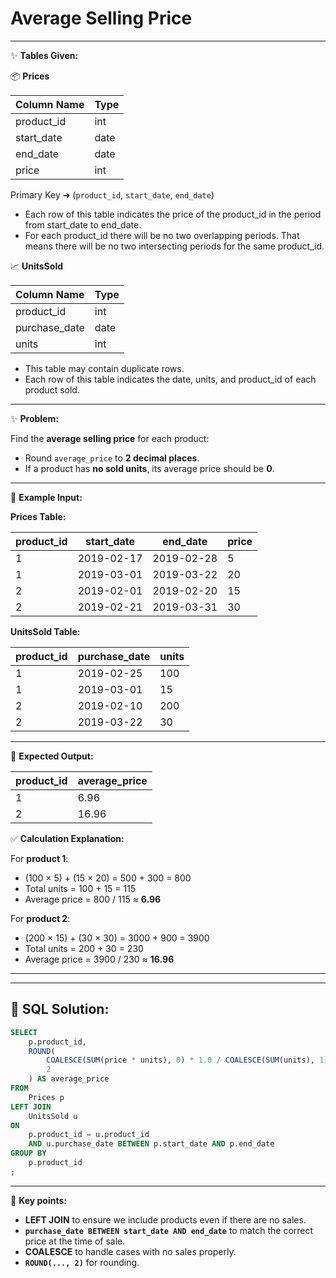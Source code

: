 # Average Selling Price

---

✨ **Tables Given:**

📦 **Prices**

| Column Name | Type |
|:------------|:-----|
| product_id  | int  |
| start_date  | date |
| end_date    | date |
| price       | int  |

Primary Key ➔ (`product_id`, `start_date`, `end_date`)

- Each row of this table indicates the price of the product_id in the period from start_date to end_date.
- For each product_id there will be no two overlapping periods. That means there will be no two intersecting periods for the same product_id.

📈 **UnitsSold**

| Column Name | Type |
|:------------|:-----|
| product_id  | int  |
| purchase_date | date |
| units       | int  |

- This table may contain duplicate rows.
- Each row of this table indicates the date, units, and product_id of each product sold.

---

✨ **Problem:**

Find the **average selling price** for each product:

- Round `average_price` to **2 decimal places**.
- If a product has **no sold units**, its average price should be **0**.

---

🔎 **Example Input:**

**Prices Table:**

| product_id | start_date | end_date   | price |
|------------|------------|------------|-------|
| 1          | 2019-02-17  | 2019-02-28 | 5     |
| 1          | 2019-03-01  | 2019-03-22 | 20    |
| 2          | 2019-02-01  | 2019-02-20 | 15    |
| 2          | 2019-02-21  | 2019-03-31 | 30    |

**UnitsSold Table:**

| product_id | purchase_date | units |
|------------|---------------|-------|
| 1          | 2019-02-25     | 100   |
| 1          | 2019-03-01     | 15    |
| 2          | 2019-02-10     | 200   |
| 2          | 2019-03-22     | 30    |

---

🎯 **Expected Output:**

| product_id | average_price |
|------------|---------------|
| 1          | 6.96          |
| 2          | 16.96         |

✅ **Calculation Explanation:**

For **product 1**:
- (100 × 5) + (15 × 20) = 500 + 300 = 800
- Total units = 100 + 15 = 115
- Average price = 800 / 115 ≈ **6.96**

For **product 2**:
- (200 × 15) + (30 × 30) = 3000 + 900 = 3900
- Total units = 200 + 30 = 230
- Average price = 3900 / 230 ≈ **16.96**

---
---

## 🧠 **SQL Solution:**

```sql
SELECT 
    p.product_id,
    ROUND(
        COALESCE(SUM(price * units), 0) * 1.0 / COALESCE(SUM(units), 1), 
        2
    ) AS average_price
FROM 
    Prices p
LEFT JOIN 
    UnitsSold u
ON 
    p.product_id = u.product_id 
    AND u.purchase_date BETWEEN p.start_date AND p.end_date
GROUP BY 
    p.product_id
;
```

---

🔵 **Key points:**
- **LEFT JOIN** to ensure we include products even if there are no sales.
- **`purchase_date BETWEEN start_date AND end_date`** to match the correct price at the time of sale.
- **COALESCE** to handle cases with no sales properly.
- **`ROUND(..., 2)`** for rounding.
